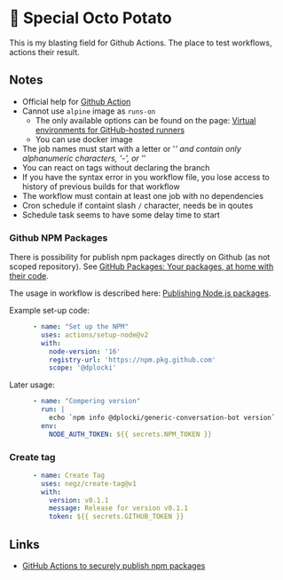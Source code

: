 # 🥔 Special Octo Potato

This is my blasting field for Github Actions. The place to test workflows, actions their result.

## Notes

* Official help for [Github Action](https://help.github.com/en/actions)
* Cannot use `alpine` image as `runs-on`
  * The only available options can be found on the page: [Virtual environments for GitHub-hosted runners](https://help.github.com/en/actions/reference/virtual-environments-for-github-hosted-runners)
  * You can use docker image
* The job names must start with a letter or '_' and contain only alphanumeric characters, '-', or '_'
* You can react on tags without declaring the branch
* If you have the syntax error in you workflow file, you lose access to history of previous builds for that workflow
* The workflow must contain at least one job with no dependencies
* Cron schedule if containt slash `/` character, needs be in qoutes
* Schedule task seems to have some delay time to start

### Github NPM Packages

There is possibility for publish npm packages directly on Github (as not scoped repository). See [GitHub Packages: Your packages, at home with their code](https://npm.pkg.github.com).

The usage in workflow is described here: [Publishing Node.js packages](https://docs.github.com/en/actions/guides/publishing-nodejs-packages).

Example set-up code:

```yml
      - name: "Set up the NPM"
        uses: actions/setup-node@v2
        with:
          node-version: '16'
          registry-url: 'https://npm.pkg.github.com'
          scope: '@dplocki'
```

Later usage:

```yml
      - name: "Compering version"
        run: |
          echo `npm info @dplocki/generic-conversation-bot version`
        env:
          NODE_AUTH_TOKEN: ${{ secrets.NPM_TOKEN }}
```

### Create tag

```yml
      - name: Create Tag
        uses: negz/create-tag@v1
        with:
          version: v0.1.1
          message: Release for version v0.1.1
          token: ${{ secrets.GITHUB_TOKEN }}
```

## Links

* [GitHub Actions to securely publish npm packages](https://snyk.io/blog/github-actions-to-securely-publish-npm-packages/)
